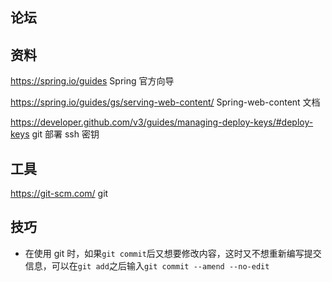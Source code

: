 ## 论坛
## 资料

https://spring.io/guides Spring 官方向导

https://spring.io/guides/gs/serving-web-content/ Spring-web-content 文档

https://developer.github.com/v3/guides/managing-deploy-keys/#deploy-keys git 部署 ssh 密钥

## 工具

https://git-scm.com/ git

## 技巧
- 在使用 git 时，如果`git commit`后又想要修改内容，这时又不想重新编写提交信息，可以在`git add`之后输入`git commit --amend --no-edit`